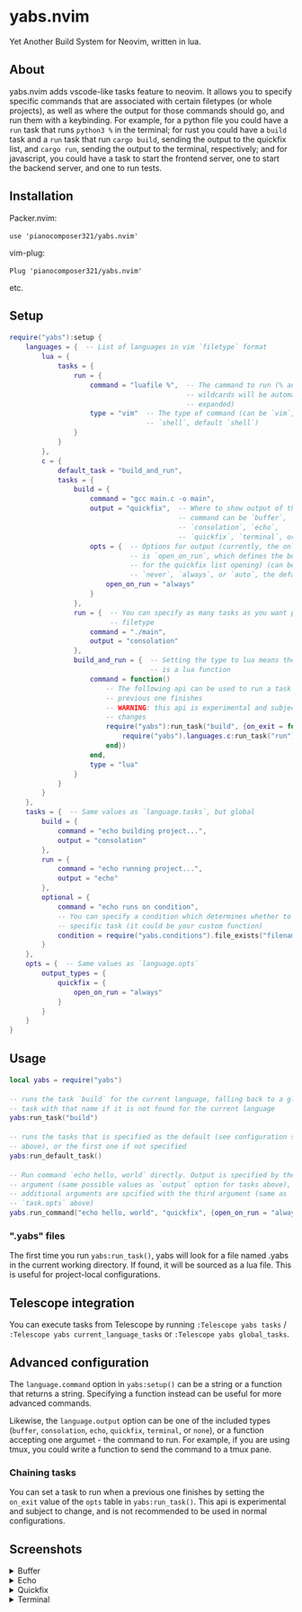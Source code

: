 # yabs.nvim

Yet Another Build System for Neovim, written in lua.

<!-- ![screenshot](./screenshot.png) -->

## About

yabs.nvim adds vscode-like tasks feature to neovim. It allows you to specify specific commands that are associated with certain filetypes (or whole projects), as well as where the output for those commands should go, and run them with a keybinding. For example, for a python file you could have a `run` task that runs `python3 %` in the terminal; for rust you could have a `build` task and a `run` task that run `cargo build`, sending the output to the quickfix list, and `cargo run`, sending the output to the terminal, respectively; and for javascript, you could have a task to start the frontend server, one to start the backend server, and one to run tests.

## Installation
Packer.nvim:

`use 'pianocomposer321/yabs.nvim'`

vim-plug:

`Plug 'pianocomposer321/yabs.nvim'`

etc.

## Setup

```lua
require("yabs"):setup {
    languages = {  -- List of languages in vim `filetype` format
        lua = {
            tasks = {
                run = {
                    command = "luafile %",  -- The cammand to run (% and other
                                            -- wildcards will be automatically
                                            -- expanded)
                    type = "vim"  -- The type of command (can be `vim`, `lua`, or
                                  -- `shell`, default `shell`)
                }
            }
        },
        c = {
            default_task = "build_and_run",
            tasks = {
                build = {
                    command = "gcc main.c -o main",
                    output = "quickfix",  -- Where to show output of the
                                          -- command can be `buffer`,
                                          -- `consolation`, `echo`,
                                          -- `quickfix`, `terminal`, or `none`
                    opts = {  -- Options for output (currently, the only one
                              -- is `open_on_run`, which defines the behavior
                              -- for the quickfix list opening) (can be
                              -- `never`, `always`, or `auto`, the default)
                        open_on_run = "always"
                    }
                },
                run = {  -- You can specify as many tasks as you want per
                         -- filetype
                    command = "./main",
                    output = "consolation"
                },
                build_and_run = {  -- Setting the type to lua means the command
                                   -- is a lua function
                    command = function()
                        -- The following api can be used to run a task when a
                        -- previous one finishes
                        -- WARNING: this api is experimental and subject to
                        -- changes
                        require("yabs"):run_task("build", {on_exit = function()
                            require("yabs").languages.c:run_task("run")
                        end})
                    end,
                    type = "lua"
                }
            }
        }
    },
    tasks = {  -- Same values as `language.tasks`, but global
        build = {
            command = "echo building project...",
            output = "consolation"
        },
        run = {
            command = "echo running project...",
            output = "echo"
        },
        optional = {
            command = "echo runs on condition",
            -- You can specify a condition which determines whether to enable a
            -- specific task (it could be your custom function)
            condition = require("yabs.conditions").file_exists("filename.txt"),
        }
    },
    opts = {  -- Same values as `language.opts`
        output_types = {
            quickfix = {
                open_on_run = "always"
            }
        }
    }
}
```

## Usage

```lua
local yabs = require("yabs")

-- runs the task `build` for the current language, falling back to a global
-- task with that name if it is not found for the current language
yabs:run_task("build")  

-- runs the tasks that is specified as the default (see configuration section
-- above), or the first one if not specified
yabs:run_default_task()

-- Run command `echo hello, world` directly. Output is specified by the second
-- argument (same possible values as `output` option for tasks above), and
-- additional arguments are spcified with the third argument (same as
-- `task.opts` above)
yabs.run_command("echo hello, world", "quickfix", {open_on_run = "always"})
```

### ".yabs" files

The first time you run `yabs:run_task()`, yabs will look for a file named .yabs in
the current working directory. If found, it will be sourced as a lua file. This
is useful for project-local configurations.

## Telescope integration

You can execute tasks from Telescope by running `:Telescope yabs tasks` / `:Telescope yabs current_language_tasks` or `:Telescope yabs global_tasks`.

## Advanced configuration

The `language.command` option in `yabs:setup()` can be a string or a function that returns a string. Specifying a function instead can be useful for more advanced commands.

Likewise, the `language.output` option can be one of the included types (`buffer`, `consolation`, `echo`, `quickfix`, `terminal`, or `none`), or a function accepting one argumet - the command to run. For example, if you are using tmux, you could write a function to send the command to a tmux pane.

### Chaining tasks

You can set a task to run when a previous one finishes by setting the `on_exit`
value of the `opts` table in `yabs:run_task()`. This api is experimental and
subject to change, and is not recommended to be used in normal configurations.

## Screenshots

<details>
<summary>Buffer</summary>

![buffer](./buffer.png)
</details>

<details>
<summary>Echo</summary>

![echo](./echo.png)
</details>

<details>
<summary>Quickfix</summary>

![quickfix](./quickfix.png)
</details>

<details>
<summary>Terminal</summary>

![termina](./terminal.png)
</details>
<!-- ![screenshot](./screenshot.png) -->
